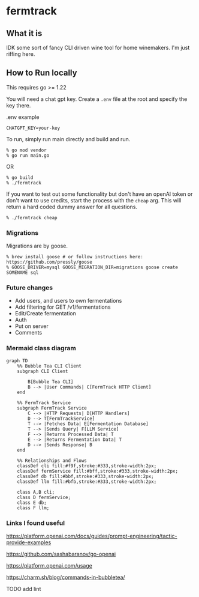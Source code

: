 # fermtrack

## What it is

IDK some sort of fancy CLI driven wine tool for home winemakers. I'm just riffing here.

## How to Run locally

This requires go >= 1.22

You will need a chat gpt key. Create a `.env` file at the root and specify the key there.

.env example
```
CHATGPT_KEY=your-key
```

To run, simply run main directly and build and run.
```
% go mod vendor
% go run main.go
```
OR
```
% go build
% ./fermtrack
```

If you want to test out some functionality but don't have an openAI token or don't want to use credits, start the process with the `cheap` arg. This will return a hard coded dummy answer for all questions.

```
% ./fermtrack cheap
```


### Migrations

Migrations are by goose.

```
% brew install goose # or follow instructions here: https://github.com/pressly/goose
% GOOSE_DRIVER=mysql GOOSE_MIGRATION_DIR=migrations goose create SOMENAME sql

```

### Future changes
* Add users, and users to own fermentations
* Add filtering for GET /v1/fermentations
* Edit/Create fermentation
* Auth
* Put on server
* Comments

### Mermaid class diagram
```
graph TD
    %% Bubble Tea CLI Client
    subgraph CLI Client

        B[Bubble Tea CLI]
        B --> |User Commands| C[FermTrack HTTP Client]
    end

    %% FermTrack Service
    subgraph FermTrack Service
        C --> |HTTP Requests| D[HTTP Handlers]
        D --> T[FermTrackService]
        T --> |Fetches Data| E[Fermentation Database]
        T --> |Sends Query| F[LLM Service]
        F --> |Returns Processed Data| T
        E --> |Returns Fermentation Data| T
        D --> |Sends Response| B
    end

    %% Relationships and Flows
    classDef cli fill:#f9f,stroke:#333,stroke-width:2px;
    classDef fermService fill:#bff,stroke:#333,stroke-width:2px;
    classDef db fill:#bbf,stroke:#333,stroke-width:2px;
    classDef llm fill:#bfb,stroke:#333,stroke-width:2px;

    class A,B cli;
    class D fermService;
    class E db;
    class F llm;
```

### Links I found useful

https://platform.openai.com/docs/guides/prompt-engineering/tactic-provide-examples

https://github.com/sashabaranov/go-openai

https://platform.openai.com/usage

https://charm.sh/blog/commands-in-bubbletea/


TODO
add lint